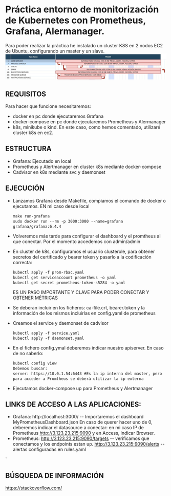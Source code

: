 # Práctica entorno de monitorización de Kubernetes con Prometheus, Grafana, Alermanager.

Para poder realizar la práctica he instalado un cluster K8S en 2 nodos EC2 de Ubuntu, configurando un master y un slave.
![test](TRAZA.jpg)

## REQUISITOS

Para hacer que funcione necesitaremos:

  - docker en pc donde ejecutaremos Grafana
  - docker-compose en pc donde ejecutaremos Prometheus y Alermanager
  - k8s, minikube o kind. En este caso, como hemos comentado, utilizaré cluster k8s en ec2.

## ESTRUCTURA


  - Grafana: Ejecutado en local
  - Prometheus y Alertmanager en cluster k8s mediante docker-compose
  - Cadvisor en k8s mediante svc y daemonset

## EJECUCIÓN

  - Lanzamos Grafana desde Makefile, compiamos el comando de docker o ejecutamos. EN mi caso desde local
    ```
    make run-grafana
    sudo docker run --rm -p 3000:3000 --name=grafana grafana/grafana:6.4.4
    ```
  - Volveremos más tarde para configurar el dashboard y el promtheus al que conectar. Por el momento accedemos con admin/admin
  - En cluster de k8s, configuramos el usuario clusterole, para obtener secretos del certificado y bearer token y pasarlo a la codificación correcta:
    ```
    kubectl apply -f prom-rbac.yaml
    kubectl get serviceaccount prometheus -o yaml
    kubectl get secret prometheus-token-s5284 -o yaml
    ```
    ES UN PASO IMPORTANTE Y CLAVE PARA PODER CONECTAR Y OBTENER MÉTRICAS
  - Se deberan incluir en los ficheros: ca-file.crt, bearer.token y la información de los mismos incluirlas en config.yaml de prometheus
  - Creamos el service y daemonset de cadvisor
    ```
    kubectl apply -f service.yaml 
    kubectl apply -f daemonset.yaml
    ```
  - En el fichero config.ymal deberemos indicar nuestro apiserver. En caso de no saberlo:
  
    ```
    kubectl config view
    Debemos buscar: 
    server: https://10.0.1.54:6443 #Es la ip interna del master, pero para acceder a Promtheus se deberá utilizar la ip externa
    ```
  - Ejecutamos docker-compose up para Prometheus y Alertmanager 


## LINKS DE ACCESO A LAS APLICACIONES:

  - Grafana:    http://localhost:3000/ -- Importaremos el dashboard MyPrometheusDashboard.json
                En caso de querer hacer uno de 0, deberemos indicar el datasource a conectar: en mi caso IP de Prometheus 
                http://3.123.23.215:9090 y en Access, indicar Browser.
  - Prometheus: http://3.123.23.215:9090/targets -- verificamos que conectamos y los endpoints estan up.
                http://3.123.23.215:9090/alerts -- alertas configuradas en rules.yaml

  `

## BÚSQUEDA DE INFORMACIÓN
  
   https://stackoverflow.com/

